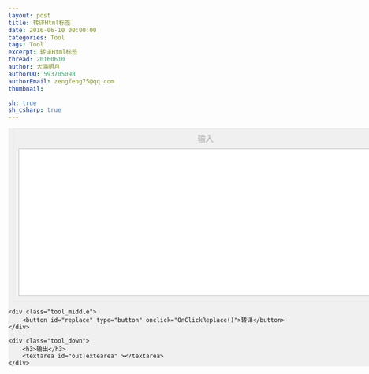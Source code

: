 ```yaml
---
layout: post
title: 转译Html标签
date: 2016-06-10 00:00:00
categories: Tool
tags: Tool
excerpt: 转译Html标签
thread: 20160610
author: 大海明月
authorQQ: 593705098
authorEmail: zengfeng75@qq.com
thumbnail: 

sh: true
sh_csharp: true
---
```




<style type="text/css">

	.tool {
		width: 800px;
  		margin: 0px auto 0px auto;
    	padding: 0px;
  		background-color: #F0F0F0;
	}


	.tool div  {
  		margin: 10px;
    	padding: 10px;
  		border: solid 1px #E6E6E6;
	}


	.tool  h3{
    	text-align: center;
    	color: #C0C0C0;
		font-size:16px;
	    line-height:20px;
  		margin: 0px;
    	padding: 0px 0px 10px 0px;
	}


	.tool  textarea{
	    background-color: white;
	    border: 1px solid #C0C0C0;
	    padding: 2px;
	    font-size:12px;
	    line-height:16px;

    	width: 100%;
    	height: 300px;
	}

	.tool .tool_middle
	{
		text-align: center;
	}

	 .tool button
	 {
	    font-family: sans-serif;
	 	font-size: 16px;
	    line-height:30px;
	    width: 120px;
	    height: 40px;
	 	margin:20px 0px;
	 	background-color: #EEF7F1;
	    border: 1px solid #D0E6D7;
	    color: #62B079;

	 }


	 .tool button:hover
	 {
	    border: 1px solid #EEF7EE;
	    color: #62B0aa;
	 }
</style>

<script  type="text/javascript" > 
function OnClickReplace()
{

		var inTextearea 	= document.getElementById('inTextearea');
		var outTextearea 	= document.getElementById('outTextearea');
		var txt 			= inTextearea.value;
		txt = txt.replace(/\</g, "&lt;").replace(/\>/g, "&gt;").replace(/\"/g, "&quot;");
		outTextearea.value = txt;
}
</script>

<div class="tool">
	<div class="tool_up">
		<h3>输入</h3>
		<textarea id="inTextearea" ></textarea>
	</div>

	<div class="tool_middle">
		<button id="replace" type="button" onclick="OnClickReplace()">转译</button>
	</div>

	<div class="tool_down">
		<h3>输出</h3>
		<textarea id="outTextearea" ></textarea>
	</div>
</div>

